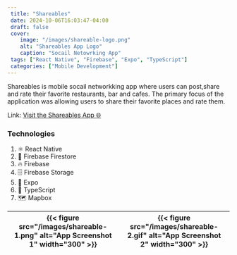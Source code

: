 ```yaml
---
 title: "Shareables"
 date: 2024-10-06T16:03:47-04:00
 draft: false
 cover:
    image: "/images/shareable-logo.png"
    alt: "Shareables App Logo"
    caption: "Socail Netowrking App"
 tags: ["React Native", "Firebase", "Expo", "TypeScript"]
 categories: ["Mobile Development"]
---
```


Shareables is mobile socail networkking app where users can post,share and rate their favorite restaurants, bar and cafes. The primary focus of the application was allowing users to share their favorite places and rate them.

Link: [Visit the Shareables App 🌐](https://shareablesapp.com)

### Technologies

1. ⚛️ React Native
2. 📡 Firebase Firestore
3. 🔥 Firebase
4. 🗄️ Firebase Storage
5. 📱 Expo
6. 📝 TypeScript
7. 🗺️ Mapbox

| {{< figure src="/images/shareable-1.png" alt="App Screenshot 1" width="300" >}} | {{< figure src="/images/shareable-2.gif" alt="App Screenshot 2" width="300" >}} |
| ------------------------------------------------------------------------------- | ------------------------------------------------------------------------------- |
